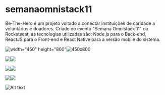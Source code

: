 # semanaomnistack11
Be-The-Hero é um projeto voltado a conectar instituições de caridade a voluntários e doadores.
Criado no evento "Semana Omnistack 11" da Rocketseat, as tecnologias utilizadas são: Node.js para o Back-end, ReactJS para o Front-end e React Native para a versão mobile do sistema.

![width="450" height="800"](/screenshots/01-01.jpg?raw=true)![450x800](/screenshots/01-02.jpg?raw=true)

![](/screenshots/01-03.jpg?raw=true)![](/screenshots/02-01.jpg?raw=true)

![](/screenshots/02-02.jpg?raw=true)![](/screenshots/02-03.jpg?raw=true)

![](/screenshots/02-04.jpg?raw=true)![](/screenshots/02-05.jpg?raw=true)

![Alt text](/screenshots/02-06.jpg?raw=true)
